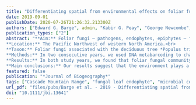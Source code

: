 ```yaml
---
title: "Differentiating spatial from environmental effects on foliar fungal communities of Populus trichocarpa"
date: 2019-09-01
publishDate: 2020-07-26T21:26:32.213300Z
authors: ["Edward G. Barge", admin, "Kabir G. Peay", "George Newcombe", "Posy E. Busby"]
publication_types: ["2"]
abstract: "**Aim:** Foliar fungi – pathogens, endophytes, epiphytes – form taxonomically diverse communities that affect plant health and productivity. The composition of foliar fungal communities is variable at spatial scales both small (e.g. individual plants) and large (e.g. continents), yet few studies have attempted to tease apart spatial from climatic factors influencing these communities. Moreover, few studies have sampled in more than 1 year to gauge interannual variation in community structure.<br>
**Location:** The Pacific Northwest of western North America.<br>
**Taxon:** Foliar fungi associated with the deciduous tree *Populus trichocarpa*.<br>
**Methods:** In two consecutive years, we used DNA metabarcoding to characterize foliar fungal communities of *Populus trichocarpa* across its geographic range, which encompasses a sharp climatic transition as it crosses the Cascade Mountain Range. We used multivariate analyses to (a) test for and differentiate spatial and environmental factors affecting community composition and (b) test for temporal variation in community composition across spatial and environmental gradients.<br>
**Results:** In both study years, we found that foliar fungal community composition varied among sites and between regions (east vs. west of the Cascades). We found that climate explained more variation in community composition than geographic distance, although the majority of variation explained by each was shared. We also found that interannual variation in community composition depended on environmental context: communities located in the dry, eastern portion of the tree's geographic range varied more between study years than those located in the wet, western portion of the tree's range.<br>
**Main conclusions:** Our results suggest that the environment plays a greater role in structuring foliar fungal communities than dispersal limitation."
featured: false
publication: "*Journal of Biogeography*"
tags: ["Cascade Mountain Range", "fungal leaf endophyte", "microbial community structure", "plant pathogen"]
url_pdf: "files/pubs/Barge et al. - 2019 - Differentiating spatial from environmental effects on foliar fungal communities of Populus trichocarpa.pdf"
doi: "10.1111/jbi.13641"
---
```


